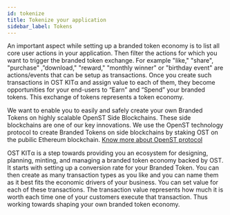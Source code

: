 ```yaml
---
id: tokenize
title: Tokenize your application
sidebar_label: Tokens
---
```


An important aspect while setting up a branded token economy is to list all core user actions in your application. Then filter the actions for which you want to trigger the branded token exchange.  For example "like," "share", "purchase" ,”download," "reward," "monthly winner" or "birthday event"  are actions/events that can be setup as transactions. Once you create such transactions in OST KITα and assign value to each of them, they become opportunities for your end-users to “Earn” and “Spend” your branded tokens. This exchange of tokens represents a token economy.

We want to enable you to easily and safely create your own Branded Tokens on highly scalable OpenST Side Blockchains. These side blockchains are one of our key innovations. We use the OpenST technology protocol to create Branded Tokens on side blockchains by staking OST on the pubilic Ethereum blockchain.  [Know more about OpenST protocol](https://github.com/OpenSTFoundation/openst-platform/blob/master/CHANGELOG.md)

OST KITα is a step towards providing you an ecosystem for designing, planning, minting, and managing a branded token economy backed by OST. It starts with setting up a conversion rate for your Branded Token. You can then create as many transaction types as you like and you can name them as it best fits the economic drivers of your business. You can set value for each of these transactions. The transaction value represents how much it is worth each time one of your customers execute that transaction.  Thus working towards shaping your own branded token economy. 
